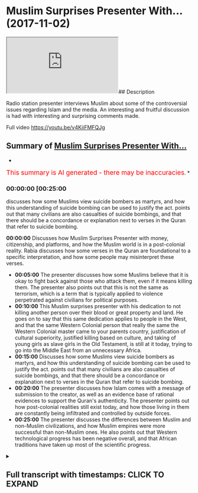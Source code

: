 # Muslim Surprises Presenter With... (2017-11-02)

<iframe loading='lazy' src='https://www.youtube.com/embed/VtiHUsuKhlE'></iframe>## Description

Radio station presenter interviews Muslim about some of the controversial issues regarding Islam and the media. An interesting and fruitful discussion is had with interesting and surprising comments made.

Full video
<https://youtu.be/v4KiiFMFQJg>

## Summary of [Muslim Surprises Presenter With...](https://www.youtube.com/watch?v=VtiHUsuKhlE)

*

<span style="color:red; font-size:125%">This summary is AI generated - there may be inaccuracies</span>. [](/)*

### <a onclick="modifyYTiframeseektime('1500')">00:00:00 [00:25:00</a>

discusses how some Muslims view suicide bombers as martyrs, and how this understanding of suicide bombing can be used to justify the act. points out that many civilians are also casualties of suicide bombings, and that there should be a concordance or explanation next to verses in the Quran that refer to suicide bombing.

**<a onclick="modifyYTiframeseektime('0')">00:00:00</a>** Discusses how Muslim Surprises Presenter with money, citizenship, and platforms, and how the Muslim world is in a post-colonial reality. Rabia discusses how some verses in the Quran are foundational to a specific interpretation, and how some people may misinterpret these verses.

* **<a onclick="modifyYTiframeseektime('300')">00:05:00</a>** The presenter discusses how some Muslims believe that it is okay to fight back against those who attack them, even if it means killing them. The presenter also points out that this is not the same as terrorism, which is a term that is typically applied to violence perpetrated against civilians for political purposes.
* **<a onclick="modifyYTiframeseektime('600')">00:10:00</a>** This Muslim surprises presenter with his dedication to not killing another person over their blood or great property and land. He goes on to say that this same dedication applies to people in the West, and that the same Western Colonial person that really the same the Western Colonial master came to your parents country, justification of cultural superiority, justified killing based on culture, and taking of young girls as slave girls in the Old Testament, is still at it today, trying to go into the Middle East from an unnecessary Africa.
* **<a onclick="modifyYTiframeseektime('900')">00:15:00</a>** Discusses how some Muslims view suicide bombers as martyrs, and how this understanding of suicide bombing can be used to justify the act. points out that many civilians are also casualties of suicide bombings, and that there should be a concordance or explanation next to verses in the Quran that refer to suicide bombing.
* **<a onclick="modifyYTiframeseektime('1200')">00:20:00</a>** The presenter discusses how Islam comes with a message of submission to the creator, as well as an evidence base of rational evidences to support the Quran's authenticity. The presenter points out how post-colonial realities still exist today, and how those living in them are constantly being infiltrated and controlled by outside forces.
* **<a onclick="modifyYTiframeseektime('1500')">00:25:00</a>** The presenter discusses the differences between Muslim and non-Muslim civilizations, and how Muslim empires were more successful than non-Muslim ones. He also points out that Western technological progress has been negative overall, and that African traditions have taken up most of the scientific progress.

<details><summary><h2>Full transcript with timestamps: CLICK TO EXPAND</h2></summary>

<a onclick="modifyYTiframeseektime('0)')">0:00:00 finances play a massive part in this but</a>
<a onclick="modifyYTiframeseektime('3)')">0:00:03 let's say go peace-loving or the ones</a>
<a onclick="modifyYTiframeseektime('7)')">0:00:07 that follow Islam in the correct fashion</a>
<a onclick="modifyYTiframeseektime('9)')">0:00:09 let's say in Saudi Arabia they they have</a>
<a onclick="modifyYTiframeseektime('12)')">0:00:12 billions why would they not use that -</a>
<a onclick="modifyYTiframeseektime('15)')">0:00:15 instead of giving citizenship - oh yeah</a>
<a onclick="modifyYTiframeseektime('19)')">0:00:19 but still and now there's a massive</a>
<a onclick="modifyYTiframeseektime('21)')">0:00:21 platform for us knowing certainty has</a>
<a onclick="modifyYTiframeseektime('23)')">0:00:23 sadly Rabia citizenship yeah tell me</a>
<a onclick="modifyYTiframeseektime('25)')">0:00:25 baby they'd have platforms their biggest</a>
<a onclick="modifyYTiframeseektime('27)')">0:00:27 biggest channel anti-derivative arabiya</a>
<a onclick="modifyYTiframeseektime('29)')">0:00:29 and it's almost you could say liberal</a>
<a onclick="modifyYTiframeseektime('31)')">0:00:31 channel yes it's a liberal channel in</a>
<a onclick="modifyYTiframeseektime('33)')">0:00:33 the sense they promote you could cook</a>
<a onclick="modifyYTiframeseektime('35)')">0:00:35 you could say you could argue a twist</a>
<a onclick="modifyYTiframeseektime('37)')">0:00:37 and liberal narrative so this is ironic</a>
<a onclick="modifyYTiframeseektime('41)')">0:00:41 in a sense that the biggest channels in</a>
<a onclick="modifyYTiframeseektime('43)')">0:00:43 the Muslim old are promoting the same</a>
<a onclick="modifyYTiframeseektime('45)')">0:00:45 things that the Westeros and that's due</a>
<a onclick="modifyYTiframeseektime('49)')">0:00:49 to the ties of money oil possibly it</a>
<a onclick="modifyYTiframeseektime('52)')">0:00:52 could be but a generous Jew - I think a</a>
<a onclick="modifyYTiframeseektime('55)')">0:00:55 post-colonial reality now Saudi Arabia</a>
<a onclick="modifyYTiframeseektime('58)')">0:00:58 itself is used as an example wasn't</a>
<a onclick="modifyYTiframeseektime('60)')">0:01:00 colonized by the British yeah</a>
<a onclick="modifyYTiframeseektime('61)')">0:01:01 but the majority of countries in North</a>
<a onclick="modifyYTiframeseektime('64)')">0:01:04 Africa yeah including memory foam which</a>
<a onclick="modifyYTiframeseektime('67)')">0:01:07 is Egypt were cordoned : Viper Egypt</a>
<a onclick="modifyYTiframeseektime('69)')">0:01:09 there by Britain or France yeah so that</a>
<a onclick="modifyYTiframeseektime('73)')">0:01:13 mentality obviously the African</a>
<a onclick="modifyYTiframeseektime('74)')">0:01:14 countries themselves and have the other</a>
<a onclick="modifyYTiframeseektime('76)')">0:01:16 effects of that muscular in the reality</a>
<a onclick="modifyYTiframeseektime('78)')">0:01:18 which is why you'll find in a lot of our</a>
<a onclick="modifyYTiframeseektime('80)')">0:01:20 countries you're getting African would</a>
<a onclick="modifyYTiframeseektime('84)')">0:01:24 you make it more like Caribbean yeah so</a>
<a onclick="modifyYTiframeseektime('86)')">0:01:26 what you're originally African let's say</a>
<a onclick="modifyYTiframeseektime('89)')">0:01:29 yeah that reality has spillover to</a>
<a onclick="modifyYTiframeseektime('92)')">0:01:32 seeing things like hey no fair and</a>
<a onclick="modifyYTiframeseektime('94)')">0:01:34 lovely fur lovely the white is something</a>
<a onclick="modifyYTiframeseektime('97)')">0:01:37 that wipe the skin basically so it</a>
<a onclick="modifyYTiframeseektime('99)')">0:01:39 ranges now the post-colonial reality</a>
<a onclick="modifyYTiframeseektime('101)')">0:01:41 ranges from finding Beauty aesthetically</a>
<a onclick="modifyYTiframeseektime('104)')">0:01:44 have seen more white it's actually being</a>
<a onclick="modifyYTiframeseektime('107)')">0:01:47 an agreement with everything the white</a>
<a onclick="modifyYTiframeseektime('108)')">0:01:48 colonial post-colonial master tells you</a>
<a onclick="modifyYTiframeseektime('110)')">0:01:50 that is true and we don't know how much</a>
<a onclick="modifyYTiframeseektime('112)')">0:01:52 this has encroached us this is important</a>
<a onclick="modifyYTiframeseektime('114)')">0:01:54 so much that now every question you</a>
<a onclick="modifyYTiframeseektime('116)')">0:01:56 asked I promise you is going to have a</a>
<a onclick="modifyYTiframeseektime('118)')">0:01:58 Western colonial post-colonial slum and</a>
<a onclick="modifyYTiframeseektime('122)')">0:02:02 that's orient what you're going to say</a>
<a onclick="modifyYTiframeseektime('126)')">0:02:06 we could even like before when you</a>
<a onclick="modifyYTiframeseektime('130)')">0:02:10 before you came in Linda but you had no</a>
<a onclick="modifyYTiframeseektime('133)')">0:02:13 crane here and we've been quoted by why</a>
<a onclick="modifyYTiframeseektime('135)')">0:02:15 does it have I think like you said how</a>
<a onclick="modifyYTiframeseektime('137)')">0:02:17 the Western media portrayal is why thank</a>
<a onclick="modifyYTiframeseektime('140)')">0:02:20 you</a>
<a onclick="modifyYTiframeseektime('141)')">0:02:21 this is it they should be the way to</a>
<a onclick="modifyYTiframeseektime('142)')">0:02:22 lighten that disease look hat because</a>
<a onclick="modifyYTiframeseektime('148)')">0:02:28 someone asked me platform and I'll put</a>
<a onclick="modifyYTiframeseektime('150)')">0:02:30 you up with regards to the Koala vigil</a>
<a onclick="modifyYTiframeseektime('154)')">0:02:34 smart broom when it's my recognizes a</a>
<a onclick="modifyYTiframeseektime('162)')">0:02:42 smart man that makes you smart so</a>
<a onclick="modifyYTiframeseektime('163)')">0:02:43 telling someone said that there's</a>
<a onclick="modifyYTiframeseektime('170)')">0:02:50 certain parts of the Quran as well as</a>
<a onclick="modifyYTiframeseektime('172)')">0:02:52 the Bible updated so when I raised</a>
<a onclick="modifyYTiframeseektime('175)')">0:02:55 points surrounding violence yeah waging</a>
<a onclick="modifyYTiframeseektime('178)')">0:02:58 a holy war G has once again the</a>
<a onclick="modifyYTiframeseektime('181)')">0:03:01 post-colonial start as slot spots there</a>
<a onclick="modifyYTiframeseektime('183)')">0:03:03 what the narratives us having with that</a>
<a onclick="modifyYTiframeseektime('186)')">0:03:06 Polly is important to duty before I'm</a>
<a onclick="modifyYTiframeseektime('190)')">0:03:10 going to be asking questions that people</a>
<a onclick="modifyYTiframeseektime('191)')">0:03:11 ask me as well I'm practicing Muslim so</a>
<a onclick="modifyYTiframeseektime('196)')">0:03:16 I just want to know when looking at the</a>
<a onclick="modifyYTiframeseektime('199)')">0:03:19 Quran yeah how can you and see what is</a>
<a onclick="modifyYTiframeseektime('202)')">0:03:22 metaphorically may be the case and what</a>
<a onclick="modifyYTiframeseektime('205)')">0:03:25 it's not like before you go ok chapter 3</a>
<a onclick="modifyYTiframeseektime('208)')">0:03:28 verse 7 who told you that it tells you</a>
<a onclick="modifyYTiframeseektime('209)')">0:03:29 that you that submit away mmm what</a>
<a onclick="modifyYTiframeseektime('211)')">0:03:31 commands will hum no Lupita not too</a>
<a onclick="modifyYTiframeseektime('214)')">0:03:34 shabby and so since that this book has</a>
<a onclick="modifyYTiframeseektime('216)')">0:03:36 in it</a>
<a onclick="modifyYTiframeseektime('217)')">0:03:37 verses which are basically ambiguous and</a>
<a onclick="modifyYTiframeseektime('220)')">0:03:40 other verses which are foundational to</a>
<a onclick="modifyYTiframeseektime('222)')">0:03:42 no I'm reading the Quran how am I</a>
<a onclick="modifyYTiframeseektime('228)')">0:03:48 supposed to know each one so one good</a>
<a onclick="modifyYTiframeseektime('230)')">0:03:50 question as we push into the answer to a</a>
<a onclick="modifyYTiframeseektime('231)')">0:03:51 question is that</a>
<a onclick="modifyYTiframeseektime('232)')">0:03:52 those verses which speak in a way which</a>
<a onclick="modifyYTiframeseektime('235)')">0:03:55 can only be interpreted in a way in one</a>
<a onclick="modifyYTiframeseektime('237)')">0:03:57 way are the foundational verses for</a>
<a onclick="modifyYTiframeseektime('239)')">0:03:59 example chapter 112</a>
<a onclick="modifyYTiframeseektime('242)')">0:04:02 verse 1 to 4 put although I say DS Allah</a>
<a onclick="modifyYTiframeseektime('245)')">0:04:05 will block one and only</a>
<a onclick="modifyYTiframeseektime('246)')">0:04:06 so we believe in only one but did normal</a>
<a onclick="modifyYTiframeseektime('248)')">0:04:08 so that's going to come out saying</a>
<a onclick="modifyYTiframeseektime('250)')">0:04:10 two girls or three a Christian might say</a>
<a onclick="modifyYTiframeseektime('252)')">0:04:12 I believe in the Trinity three one or</a>
<a onclick="modifyYTiframeseektime('253)')">0:04:13 three</a>
<a onclick="modifyYTiframeseektime('254)')">0:04:14 we don't have that we don't have that</a>
<a onclick="modifyYTiframeseektime('255)')">0:04:15 confusion so we say football all I have</a>
<a onclick="modifyYTiframeseektime('258)')">0:04:18 is a foundational verse no one can come</a>
<a onclick="modifyYTiframeseektime('259)')">0:04:19 back and say look hold on if you don't</a>
<a onclick="modifyYTiframeseektime('261)')">0:04:21 believe in blue velour head or we have a</a>
<a onclick="modifyYTiframeseektime('264)')">0:04:24 different interpretation no one in the</a>
<a onclick="modifyYTiframeseektime('265)')">0:04:25 history of Islam and I said that so</a>
<a onclick="modifyYTiframeseektime('266)')">0:04:26 that's the foundational but that's not a</a>
<a onclick="modifyYTiframeseektime('268)')">0:04:28 metaphoric verse and cannot be subject</a>
<a onclick="modifyYTiframeseektime('270)')">0:04:30 to a different interpretation but then I</a>
<a onclick="modifyYTiframeseektime('273)')">0:04:33 think you're coming from a place of</a>
<a onclick="modifyYTiframeseektime('274)')">0:04:34 being educated because there's many</a>
<a onclick="modifyYTiframeseektime('277)')">0:04:37 people that I feel whether that be in</a>
<a onclick="modifyYTiframeseektime('280)')">0:04:40 rural places of the Middle East or even</a>
<a onclick="modifyYTiframeseektime('282)')">0:04:42 here where they're looking for belonging</a>
<a onclick="modifyYTiframeseektime('284)')">0:04:44 and they attach themselves to certain</a>
<a onclick="modifyYTiframeseektime('285)')">0:04:45 groups how would they how you eloquently</a>
<a onclick="modifyYTiframeseektime('288)')">0:04:48 explained that how would they know that</a>
<a onclick="modifyYTiframeseektime('290)')">0:04:50 for example someone's message me saying</a>
<a onclick="modifyYTiframeseektime('291)')">0:04:51 in the Quran it says and kill them</a>
<a onclick="modifyYTiframeseektime('293)')">0:04:53 wherever you find them and turn them out</a>
<a onclick="modifyYTiframeseektime('295)')">0:04:55 from where they have turned to you out</a>
<a onclick="modifyYTiframeseektime('297)')">0:04:57 okay that's slow so let me let me</a>
<a onclick="modifyYTiframeseektime('299)')">0:04:59 quickly answer both question okay boy</a>
<a onclick="modifyYTiframeseektime('301)')">0:05:01 you've what you've posited in the first</a>
<a onclick="modifyYTiframeseektime('303)')">0:05:03 instance is called an argument ignorance</a>
<a onclick="modifyYTiframeseektime('305)')">0:05:05 it's a fallacy in logic okay so if you</a>
<a onclick="modifyYTiframeseektime('307)')">0:05:07 don't know something exists it doesn't</a>
<a onclick="modifyYTiframeseektime('308)')">0:05:08 mean as pulse so if I say okay this</a>
<a onclick="modifyYTiframeseektime('311)')">0:05:11 person doesn't know it therefore it must</a>
<a onclick="modifyYTiframeseektime('312)')">0:05:12 be false that's called an argument from</a>
<a onclick="modifyYTiframeseektime('314)')">0:05:14 ignorance if I say as was the case that</a>
<a onclick="modifyYTiframeseektime('316)')">0:05:16 Neptune doesn't exist because I can't</a>
<a onclick="modifyYTiframeseektime('318)')">0:05:18 see it it couldn't see Neptune at one</a>
<a onclick="modifyYTiframeseektime('319)')">0:05:19 point yeah and they have to kind of find</a>
<a onclick="modifyYTiframeseektime('322)')">0:05:22 that you the time Neptune after you they</a>
<a onclick="modifyYTiframeseektime('324)')">0:05:24 have to track your based on planet it</a>
<a onclick="modifyYTiframeseektime('326)')">0:05:26 doesn't exist therefore it doesn't exist</a>
<a onclick="modifyYTiframeseektime('328)')">0:05:28 that's an island with midnight so for my</a>
<a onclick="modifyYTiframeseektime('329)')">0:05:29 logical perspective it doesn't carry any</a>
<a onclick="modifyYTiframeseektime('331)')">0:05:31 weight people don't understand things</a>
<a onclick="modifyYTiframeseektime('333)')">0:05:33 they have to get educated that Francis</a>
<a onclick="modifyYTiframeseektime('334)')">0:05:34 Bacon said knowledge is power it's not</a>
<a onclick="modifyYTiframeseektime('336)')">0:05:36 my problem but there is an excuse in</a>
<a onclick="modifyYTiframeseektime('339)')">0:05:39 this time moving that it would be nice</a>
<a onclick="modifyYTiframeseektime('340)')">0:05:40 how it is more like someone ignorant God</a>
<a onclick="modifyYTiframeseektime('342)')">0:05:42 will take care of them</a>
<a onclick="modifyYTiframeseektime('343)')">0:05:43 accordance with the knowledge that they</a>
<a onclick="modifyYTiframeseektime('345)')">0:05:45 know yeah not even in Christianity if</a>
<a onclick="modifyYTiframeseektime('347)')">0:05:47 there's life you will be treated on on</a>
<a onclick="modifyYTiframeseektime('349)')">0:05:49 the basis of what light you know you</a>
<a onclick="modifyYTiframeseektime('352)')">0:05:52 don't know how ever so let's look at in</a>
<a onclick="modifyYTiframeseektime('356)')">0:05:56 the most basic way possible you have</a>
<a onclick="modifyYTiframeseektime('358)')">0:05:58 young people that I've seen that many of</a>
<a onclick="modifyYTiframeseektime('360)')">0:06:00 their family members are being killed</a>
<a onclick="modifyYTiframeseektime('363)')">0:06:03 due to Western performing some program</a>
<a onclick="modifyYTiframeseektime('365)')">0:06:05 and then they need whether it's ignorant</a>
<a onclick="modifyYTiframeseektime('368)')">0:06:08 individual that's parts of group and</a>
<a onclick="modifyYTiframeseektime('369)')">0:06:09 says listen the Quran justifies us going</a>
<a onclick="modifyYTiframeseektime('372)')">0:06:12 and killing these people that are</a>
<a onclick="modifyYTiframeseektime('373)')">0:06:13 killing us or as answers</a>
<a onclick="modifyYTiframeseektime('374)')">0:06:14 now you've measured is why so let me</a>
<a onclick="modifyYTiframeseektime('375)')">0:06:15 then meet let me put this in the</a>
<a onclick="modifyYTiframeseektime('377)')">0:06:17 simplest way possible</a>
<a onclick="modifyYTiframeseektime('378)')">0:06:18 try and make it yeah certifiable next up</a>
<a onclick="modifyYTiframeseektime('381)')">0:06:21 blame</a>
<a onclick="modifyYTiframeseektime('381)')">0:06:21 okay so the blog has in it like you just</a>
<a onclick="modifyYTiframeseektime('384)')">0:06:24 mentioned chapter nine verse five yeah</a>
<a onclick="modifyYTiframeseektime('386)')">0:06:26 what you just mentioned before kill the</a>
<a onclick="modifyYTiframeseektime('388)')">0:06:28 women to climb up laughs kind of you can</a>
<a onclick="modifyYTiframeseektime('390)')">0:06:30 you can say that right so you just rich</a>
<a onclick="modifyYTiframeseektime('391)')">0:06:31 in top of the mango spike okay that's</a>
<a onclick="modifyYTiframeseektime('394)')">0:06:34 the problem because why you know mention</a>
<a onclick="modifyYTiframeseektime('395)')">0:06:35 in chapter 9 verse 1 2 3 4 5 & 6 then 7</a>
<a onclick="modifyYTiframeseektime('399)')">0:06:39 but their decibel reading out of context</a>
<a onclick="modifyYTiframeseektime('401)')">0:06:41 yeah so chapter 9 verses 1 to 4</a>
<a onclick="modifyYTiframeseektime('404)')">0:06:44 stipulates that there was some kind of</a>
<a onclick="modifyYTiframeseektime('405)')">0:06:45 agreement between the Muslims and at</a>
<a onclick="modifyYTiframeseektime('408)')">0:06:48 that particular time the pagan Arabs</a>
<a onclick="modifyYTiframeseektime('409)')">0:06:49 they animated an agreement</a>
<a onclick="modifyYTiframeseektime('411)')">0:06:51 what's up muzzle taken have a guitar</a>
<a onclick="modifyYTiframeseektime('413)')">0:06:53 absorb a bullet in so at the time of</a>
<a onclick="modifyYTiframeseektime('416)')">0:06:56 Muhammad Ali Kemp's know people that I</a>
<a onclick="modifyYTiframeseektime('418)')">0:06:58 just really become Muslim and people</a>
<a onclick="modifyYTiframeseektime('421)')">0:07:01 that stayed upon the religion of their</a>
<a onclick="modifyYTiframeseektime('422)')">0:07:02 forefathers and believed in a</a>
<a onclick="modifyYTiframeseektime('423)')">0:07:03 multiplicity of gods</a>
<a onclick="modifyYTiframeseektime('424)')">0:07:04 ok so they believed in different statute</a>
<a onclick="modifyYTiframeseektime('427)')">0:07:07 goes that they used to worship yeah so</a>
<a onclick="modifyYTiframeseektime('429)')">0:07:09 there was an agreement between those two</a>
<a onclick="modifyYTiframeseektime('431)')">0:07:11 camps between the Muslims and the pagan</a>
<a onclick="modifyYTiframeseektime('434)')">0:07:14 Arabs now the first verse of chapter 9</a>
<a onclick="modifyYTiframeseektime('436)')">0:07:16 which is possible to tell ba and the</a>
<a onclick="modifyYTiframeseektime('438)')">0:07:18 Quran says that they're basically that</a>
<a onclick="modifyYTiframeseektime('440)')">0:07:20 they have these pagan Arabs have not the</a>
<a onclick="modifyYTiframeseektime('444)')">0:07:24 agreement has been hoping that taken</a>
<a onclick="modifyYTiframeseektime('447)')">0:07:27 care of in other words that they have</a>
<a onclick="modifyYTiframeseektime('450)')">0:07:30 betrayed the agreement then it continues</a>
<a onclick="modifyYTiframeseektime('453)')">0:07:33 talking about what you should do it says</a>
<a onclick="modifyYTiframeseektime('455)')">0:07:35 find that what you kill them when you</a>
<a onclick="modifyYTiframeseektime('457)')">0:07:37 find them etc talking about in the</a>
<a onclick="modifyYTiframeseektime('460)')">0:07:40 context of war is now at war has been</a>
<a onclick="modifyYTiframeseektime('462)')">0:07:42 issued just like in any international</a>
<a onclick="modifyYTiframeseektime('464)')">0:07:44 relationship where you have a treaty</a>
<a onclick="modifyYTiframeseektime('467)')">0:07:47 that's I'm gay it was look my treaty</a>
<a onclick="modifyYTiframeseektime('470)')">0:07:50 that signed international relations</a>
<a onclick="modifyYTiframeseektime('472)')">0:07:52 perspective that mountains been broken</a>
<a onclick="modifyYTiframeseektime('474)')">0:07:54 and now one party has the right to</a>
<a onclick="modifyYTiframeseektime('476)')">0:07:56 offend it's also offend will defend</a>
<a onclick="modifyYTiframeseektime('479)')">0:07:59 itself on the offending pipe yeah here</a>
<a onclick="modifyYTiframeseektime('481)')">0:08:01 is in chapter 2 verse 1 mighty he says</a>
<a onclick="modifyYTiframeseektime('484)')">0:08:04 well positively dealing you but even</a>
<a onclick="modifyYTiframeseektime('486)')">0:08:06 when I tell him in a lie that you do not</a>
<a onclick="modifyYTiframeseektime('489)')">0:08:09 see that fight those people who fight</a>
<a onclick="modifyYTiframeseektime('491)')">0:08:11 you and don't go across the bounds was</a>
<a onclick="modifyYTiframeseektime('493)')">0:08:13 God doesn't like those who go across the</a>
<a onclick="modifyYTiframeseektime('495)')">0:08:15 bow so that still relate to you today</a>
<a onclick="modifyYTiframeseektime('497)')">0:08:17 find those people who'd want you</a>
<a onclick="modifyYTiframeseektime('501)')">0:08:21 basically Islamic law pacifistic</a>
<a onclick="modifyYTiframeseektime('504)')">0:08:24 so we're not saying that you know the</a>
<a onclick="modifyYTiframeseektime('508)')">0:08:28 idea of sorry but I'm gonna do the</a>
<a onclick="modifyYTiframeseektime('510)')">0:08:30 crudest those terms are not fencing</a>
<a onclick="modifyYTiframeseektime('511)')">0:08:31 nationís but the idea of slapping</a>
<a onclick="modifyYTiframeseektime('514)')">0:08:34 someone that she can give them the other</a>
<a onclick="modifyYTiframeseektime('515)')">0:08:35 G we don't have that idea</a>
<a onclick="modifyYTiframeseektime('518)')">0:08:38 we have if someone's like to to cheat</a>
<a onclick="modifyYTiframeseektime('520)')">0:08:40 you are allowed to slap them back on</a>
<a onclick="modifyYTiframeseektime('522)')">0:08:42 their cheek okay II understand so if</a>
<a onclick="modifyYTiframeseektime('525)')">0:08:45 someone attacks me on the road yeah yeah</a>
<a onclick="modifyYTiframeseektime('527)')">0:08:47 I'm allowed to fight them so then would</a>
<a onclick="modifyYTiframeseektime('529)')">0:08:49 you say basically will defense so from</a>
<a onclick="modifyYTiframeseektime('532)')">0:08:52 an international relations respect yeah</a>
<a onclick="modifyYTiframeseektime('534)')">0:08:54 different country is being attacked they</a>
<a onclick="modifyYTiframeseektime('537)')">0:08:57 must fight back it's not about that they</a>
<a onclick="modifyYTiframeseektime('539)')">0:08:59 should fight back will they have the</a>
<a onclick="modifyYTiframeseektime('541)')">0:09:01 option of like they actually you have to</a>
<a onclick="modifyYTiframeseektime('543)')">0:09:03 do this them to fight back after me oh</a>
<a onclick="modifyYTiframeseektime('544)')">0:09:04 so you're saying that it's okay for them</a>
<a onclick="modifyYTiframeseektime('547)')">0:09:07 to defend themselves to defend so what's</a>
<a onclick="modifyYTiframeseektime('551)')">0:09:11 happening now what okay so terrorism is</a>
<a onclick="modifyYTiframeseektime('556)')">0:09:16 basically you said that everything that</a>
<a onclick="modifyYTiframeseektime('560)')">0:09:20 we think about is from a Western</a>
<a onclick="modifyYTiframeseektime('564)')">0:09:24 ideology</a>
<a onclick="modifyYTiframeseektime('565)')">0:09:25 however Zi and myself have spoken about</a>
<a onclick="modifyYTiframeseektime('568)')">0:09:28 this in the past</a>
<a onclick="modifyYTiframeseektime('569)')">0:09:29 we're on air management I'm not going to</a>
<a onclick="modifyYTiframeseektime('573)')">0:09:33 justify your however I can understand</a>
<a onclick="modifyYTiframeseektime('576)')">0:09:36 that</a>
<a onclick="modifyYTiframeseektime('576)')">0:09:36 I see could continuous bomb into my</a>
<a onclick="modifyYTiframeseektime('579)')">0:09:39 country yeah</a>
<a onclick="modifyYTiframeseektime('580)')">0:09:40 if that means a couple casualties hey</a>
<a onclick="modifyYTiframeseektime('582)')">0:09:42 how will you see it from the outside as</a>
<a onclick="modifyYTiframeseektime('585)')">0:09:45 necessarily a bad thing in a way the</a>
<a onclick="modifyYTiframeseektime('586)')">0:09:46 West is asking for it to a degree but is</a>
<a onclick="modifyYTiframeseektime('589)')">0:09:49 it justified then yeah as much as a part</a>
<a onclick="modifyYTiframeseektime('591)')">0:09:51 of it so it's not just look it's written</a>
<a onclick="modifyYTiframeseektime('594)')">0:09:54 may their chapter 5 verse 32 it says in</a>
<a onclick="modifyYTiframeseektime('598)')">0:09:58 them under the knife whoever kills one</a>
<a onclick="modifyYTiframeseektime('600)')">0:10:00 person devotedness</a>
<a onclick="modifyYTiframeseektime('601)')">0:10:01 for not killing another person over</a>
<a onclick="modifyYTiframeseektime('603)')">0:10:03 their blood or great property and land</a>
<a onclick="modifyYTiframeseektime('606)')">0:10:06 again hunted and I said you know it's as</a>
<a onclick="modifyYTiframeseektime('608)')">0:10:08 if if humanity so killing one innocent</a>
<a onclick="modifyYTiframeseektime('611)')">0:10:11 person or the lady who's little almost</a>
<a onclick="modifyYTiframeseektime('612)')">0:10:12 there was kidding</a>
<a onclick="modifyYTiframeseektime('613)')">0:10:13 like they love you right that's a very</a>
<a onclick="modifyYTiframeseektime('614)')">0:10:14 famous person underline the point big is</a>
<a onclick="modifyYTiframeseektime('617)')">0:10:17 this you just have to think yeah the</a>
<a onclick="modifyYTiframeseektime('622)')">0:10:22 difference is this if they're combatants</a>
<a onclick="modifyYTiframeseektime('624)')">0:10:24 and text you that is a combatant someone</a>
<a onclick="modifyYTiframeseektime('627)')">0:10:27 who wants to fight you whereas if it's a</a>
<a onclick="modifyYTiframeseektime('630)')">0:10:30 non-combatants someone who isn't</a>
<a onclick="modifyYTiframeseektime('632)')">0:10:32 the Prophet told us you're not allowed</a>
<a onclick="modifyYTiframeseektime('634)')">0:10:34 to kill categories of people of them are</a>
<a onclick="modifyYTiframeseektime('636)')">0:10:36 they're non-combative women children</a>
<a onclick="modifyYTiframeseektime('638)')">0:10:38 even most priests you don't have to cut</a>
<a onclick="modifyYTiframeseektime('640)')">0:10:40 down trees very stupid question yeah</a>
<a onclick="modifyYTiframeseektime('643)')">0:10:43 well it's not a play it's very stupid</a>
<a onclick="modifyYTiframeseektime('645)')">0:10:45 by the way this is not something</a>
<a onclick="modifyYTiframeseektime('646)')">0:10:46 controversial the only reason and I'll</a>
<a onclick="modifyYTiframeseektime('648)')">0:10:48 tell you once again the only reason why</a>
<a onclick="modifyYTiframeseektime('650)')">0:10:50 you asking this question is actually is</a>
<a onclick="modifyYTiframeseektime('652)')">0:10:52 sad enough and funny enough I'll tell</a>
<a onclick="modifyYTiframeseektime('654)')">0:10:54 you why I said nothing was funny it's</a>
<a onclick="modifyYTiframeseektime('656)')">0:10:56 sad because actually the same reason</a>
<a onclick="modifyYTiframeseektime('658)')">0:10:58 you're asking it is because the same</a>
<a onclick="modifyYTiframeseektime('661)')">0:11:01 Western colonial person that really the</a>
<a onclick="modifyYTiframeseektime('665)')">0:11:05 same the Western colonial master came to</a>
<a onclick="modifyYTiframeseektime('667)')">0:11:07 your parents country yeah yeah and they</a>
<a onclick="modifyYTiframeseektime('671)')">0:11:11 did that because they justified cultural</a>
<a onclick="modifyYTiframeseektime('673)')">0:11:13 superiority they said we are culturally</a>
<a onclick="modifyYTiframeseektime('675)')">0:11:15 we are culturally superior to your</a>
<a onclick="modifyYTiframeseektime('677)')">0:11:17 parents yeah they have been traveled</a>
<a onclick="modifyYTiframeseektime('680)')">0:11:20 religion and the African tribal systems</a>
<a onclick="modifyYTiframeseektime('682)')">0:11:22 are inferior systems and therefore we we</a>
<a onclick="modifyYTiframeseektime('687)')">0:11:27 have a culture which we need to give to</a>
<a onclick="modifyYTiframeseektime('689)')">0:11:29 these individuals push revolution pour</a>
<a onclick="modifyYTiframeseektime('691)')">0:11:31 culture I think the same reason now now</a>
<a onclick="modifyYTiframeseektime('694)')">0:11:34 it's being moved from the corner</a>
<a onclick="modifyYTiframeseektime('695)')">0:11:35 colonial landscape to a hospital or</a>
<a onclick="modifyYTiframeseektime('697)')">0:11:37 landscape you still have the equatorial</a>
<a onclick="modifyYTiframeseektime('699)')">0:11:39 region Wanek western USA that is</a>
<a onclick="modifyYTiframeseektime('703)')">0:11:43 attempting now to go into the Middle</a>
<a onclick="modifyYTiframeseektime('704)')">0:11:44 East from an unnecessary Africa as much</a>
<a onclick="modifyYTiframeseektime('706)')">0:11:46 as much for colonial economic reasons so</a>
<a onclick="modifyYTiframeseektime('710)')">0:11:50 they've had to invent a narrative this</a>
<a onclick="modifyYTiframeseektime('712)')">0:11:52 narrative is a narrative of Samuel</a>
<a onclick="modifyYTiframeseektime('714)')">0:11:54 Huntington a clash of civilizations and</a>
<a onclick="modifyYTiframeseektime('717)')">0:11:57 a civilization a civilizational clash</a>
<a onclick="modifyYTiframeseektime('719)')">0:11:59 between the Muslims and the Western</a>
<a onclick="modifyYTiframeseektime('721)')">0:12:01 Hemisphere that narrative now which has</a>
<a onclick="modifyYTiframeseektime('723)')">0:12:03 been invented yeah people are starting</a>
<a onclick="modifyYTiframeseektime('726)')">0:12:06 to believe in it because they're not</a>
<a onclick="modifyYTiframeseektime('727)')">0:12:07 critical thinkers they don't thinking</a>
<a onclick="modifyYTiframeseektime('728)')">0:12:08 okay well actually what is special about</a>
<a onclick="modifyYTiframeseektime('730)')">0:12:10 this version of Quran because actually</a>
<a onclick="modifyYTiframeseektime('733)')">0:12:13 if you look at the Old Testament book of</a>
<a onclick="modifyYTiframeseektime('734)')">0:12:14 numbers 31 18 it says not only did you</a>
<a onclick="modifyYTiframeseektime('738)')">0:12:18 kill the enemy but you take the young</a>
<a onclick="modifyYTiframeseektime('740)')">0:12:20 girls as slave girls and in the Old</a>
<a onclick="modifyYTiframeseektime('742)')">0:12:22 Testament right yeah so in other words</a>
<a onclick="modifyYTiframeseektime('744)')">0:12:24 prepubescence you take them you slightly</a>
<a onclick="modifyYTiframeseektime('746)')">0:12:26 enslave them you rape them you can rate</a>
<a onclick="modifyYTiframeseektime('748)')">0:12:28 them almost almost it also says that</a>
<a onclick="modifyYTiframeseektime('750)')">0:12:30 most of the commentators have said that</a>
<a onclick="modifyYTiframeseektime('753)')">0:12:33 no one I had not come across one single</a>
<a onclick="modifyYTiframeseektime('755)')">0:12:35 common to our country that has actually</a>
<a onclick="modifyYTiframeseektime('757)')">0:12:37 differed from that understanding that</a>
<a onclick="modifyYTiframeseektime('760)')">0:12:40 literally comes</a>
<a onclick="modifyYTiframeseektime('762)')">0:12:42 so why don't we talk about that verse</a>
<a onclick="modifyYTiframeseektime('763)')">0:12:43 because that was actually more dramatic</a>
<a onclick="modifyYTiframeseektime('765)')">0:12:45 than any person that we're on didn't</a>
<a onclick="modifyYTiframeseektime('767)')">0:12:47 fight but then when when we look at the</a>
<a onclick="modifyYTiframeseektime('770)')">0:12:50 Old Testament oftentimes that the death</a>
<a onclick="modifyYTiframeseektime('774)')">0:12:54 of Jesus does away with a lot of the old</a>
<a onclick="modifyYTiframeseektime('776)')">0:12:56 practices in the Old Testament so the</a>
<a onclick="modifyYTiframeseektime('778)')">0:12:58 New Testament so Matthew so it says</a>
<a onclick="modifyYTiframeseektime('781)')">0:13:01 Jesus says I'm not coming to do it</a>
<a onclick="modifyYTiframeseektime('782)')">0:13:02 without comfort affirm them what is the</a>
<a onclick="modifyYTiframeseektime('784)')">0:13:04 word firmly this is a discussion but the</a>
<a onclick="modifyYTiframeseektime('787)')">0:13:07 thing is as follows if Jesus Christ is</a>
<a onclick="modifyYTiframeseektime('789)')">0:13:09 God if Jesus Christ is God that is the</a>
<a onclick="modifyYTiframeseektime('792)')">0:13:12 Nicene Creed through 2580 understanding</a>
<a onclick="modifyYTiframeseektime('795)')">0:13:15 of Christianity yeah he is the author of</a>
<a onclick="modifyYTiframeseektime('798)')">0:13:18 the Old Testament because the Father the</a>
<a onclick="modifyYTiframeseektime('800)')">0:13:20 sign of the Holy Spirit or one therefore</a>
<a onclick="modifyYTiframeseektime('802)')">0:13:22 those texts induce wanna be like</a>
<a onclick="modifyYTiframeseektime('804)')">0:13:24 Deuteronomy chapter 21 verse 10 Jude</a>
<a onclick="modifyYTiframeseektime('807)')">0:13:27 numbers chapter 31 verse 18 and other</a>
<a onclick="modifyYTiframeseektime('810)')">0:13:30 verses which are very very much</a>
<a onclick="modifyYTiframeseektime('812)')">0:13:32 you know vicious you could say very</a>
<a onclick="modifyYTiframeseektime('815)')">0:13:35 vicious these are not only authored by</a>
<a onclick="modifyYTiframeseektime('819)')">0:13:39 Jesus Christ but they sanctioned by him</a>
<a onclick="modifyYTiframeseektime('821)')">0:13:41 himself because he is God so if the</a>
<a onclick="modifyYTiframeseektime('824)')">0:13:44 argument is that the Old Testament is</a>
<a onclick="modifyYTiframeseektime('826)')">0:13:46 the New Testament yeah well Jesus must</a>
<a onclick="modifyYTiframeseektime('829)')">0:13:49 have read all of the Old Testament</a>
<a onclick="modifyYTiframeseektime('831)')">0:13:51 because he's God yeah a lot of questions</a>
<a onclick="modifyYTiframeseektime('834)')">0:13:54 are even after you move across the</a>
<a onclick="modifyYTiframeseektime('835)')">0:13:55 Trinity but coming back to offending</a>
<a onclick="modifyYTiframeseektime('837)')">0:13:57 your country you'll say that in terms of</a>
<a onclick="modifyYTiframeseektime('841)')">0:14:01 you can defend yourself if there's a</a>
<a onclick="modifyYTiframeseektime('843)')">0:14:03 combatant but my thing is how the</a>
<a onclick="modifyYTiframeseektime('845)')">0:14:05 Western world is set up in invading many</a>
<a onclick="modifyYTiframeseektime('849)')">0:14:09 countries how would you then defend your</a>
<a onclick="modifyYTiframeseektime('852)')">0:14:12 country because you're not gonna go to</a>
<a onclick="modifyYTiframeseektime('854)')">0:14:14 if you know Trump sits down to either</a>
<a onclick="modifyYTiframeseektime('856)')">0:14:16 male for example if thou do you defend</a>
<a onclick="modifyYTiframeseektime('861)')">0:14:21 if you're seated right if you live in</a>
<a onclick="modifyYTiframeseektime('864)')">0:14:24 those countries and people come into</a>
<a onclick="modifyYTiframeseektime('865)')">0:14:25 those countries trying to attack you and</a>
<a onclick="modifyYTiframeseektime('868)')">0:14:28 take your sovereignty away as a</a>
<a onclick="modifyYTiframeseektime('869)')">0:14:29 independent autonomous human being you</a>
<a onclick="modifyYTiframeseektime('872)')">0:14:32 do the same thing as the Kenyans did</a>
<a onclick="modifyYTiframeseektime('873)')">0:14:33 when the British came to invade you</a>
<a onclick="modifyYTiframeseektime('875)')">0:14:35 fight back and it would have been cool</a>
<a onclick="modifyYTiframeseektime('877)')">0:14:37 terrorism as we call flying through your</a>
<a onclick="modifyYTiframeseektime('879)')">0:14:39 land</a>
<a onclick="modifyYTiframeseektime('879)')">0:14:39 exactly okay so Susan so my thing is</a>
<a onclick="modifyYTiframeseektime('882)')">0:14:42 because we know now that technology is</a>
<a onclick="modifyYTiframeseektime('885)')">0:14:45 so advanced from when the Quran was</a>
<a onclick="modifyYTiframeseektime('888)')">0:14:48 written then it's not as simple assault</a>
<a onclick="modifyYTiframeseektime('891)')">0:14:51 as running into York</a>
<a onclick="modifyYTiframeseektime('892)')">0:14:52 tree and you having a what punch others</a>
<a onclick="modifyYTiframeseektime('896)')">0:14:56 whether the same time she blows it up up</a>
<a onclick="modifyYTiframeseektime('899)')">0:14:59 in fact doesn't have these because I had</a>
<a onclick="modifyYTiframeseektime('901)')">0:15:01 these with the Prophet Muhammad they had</a>
<a onclick="modifyYTiframeseektime('903)')">0:15:03 these is a saying of the Prophet</a>
<a onclick="modifyYTiframeseektime('904)')">0:15:04 Muhammad everyone that kills themselves</a>
<a onclick="modifyYTiframeseektime('906)')">0:15:06 just generally speaking suicide that</a>
<a onclick="modifyYTiframeseektime('908)')">0:15:08 they will continue to do that in the</a>
<a onclick="modifyYTiframeseektime('909)')">0:15:09 Hellfire to themselves okay so why do</a>
<a onclick="modifyYTiframeseektime('911)')">0:15:11 these suicide bombers do that whenever</a>
<a onclick="modifyYTiframeseektime('914)')">0:15:14 they get any prom they must be getting</a>
<a onclick="modifyYTiframeseektime('916)')">0:15:16 education how about that because</a>
<a onclick="modifyYTiframeseektime('922)')">0:15:22 displace our market itself accommodation</a>
<a onclick="modifyYTiframeseektime('925)')">0:15:25 but let me go make thick they get a look</a>
<a onclick="modifyYTiframeseektime('928)')">0:15:28 around because of those salespeople okay</a>
<a onclick="modifyYTiframeseektime('930)')">0:15:30 which act will says be modest is that</a>
<a onclick="modifyYTiframeseektime('933)')">0:15:33 were are in a way which two groups of</a>
<a onclick="modifyYTiframeseektime('937)')">0:15:37 people have bought into one of them are</a>
<a onclick="modifyYTiframeseektime('940)')">0:15:40 these fabricators and the other one are</a>
<a onclick="modifyYTiframeseektime('942)')">0:15:42 the terrorists the Islamic haters and</a>
<a onclick="modifyYTiframeseektime('945)')">0:15:45 the terrorists have the same</a>
<a onclick="modifyYTiframeseektime('946)')">0:15:46 understanding the Quran yeah both of</a>
<a onclick="modifyYTiframeseektime('950)')">0:15:50 those have that understanding that</a>
<a onclick="modifyYTiframeseektime('953)')">0:15:53 actually those verses which are talking</a>
<a onclick="modifyYTiframeseektime('956)')">0:15:56 about war and clearly in the context a</a>
<a onclick="modifyYTiframeseektime('958)')">0:15:58 regime of so the table chapter 9 verse 1</a>
<a onclick="modifyYTiframeseektime('959)')">0:15:59 to 5 is talking about international</a>
<a onclick="modifyYTiframeseektime('962)')">0:16:02 relations nations treaties etc those</a>
<a onclick="modifyYTiframeseektime('966)')">0:16:06 sales people which Apple sales people</a>
<a onclick="modifyYTiframeseektime('967)')">0:16:07 they've been able to manipulate the text</a>
<a onclick="modifyYTiframeseektime('970)')">0:16:10 using hermeneutical domestics and x2</a>
<a onclick="modifyYTiframeseektime('972)')">0:16:12 Jesus can you tell me what the truth is</a>
<a onclick="modifyYTiframeseektime('974)')">0:16:14 in English stop I'm Dracula where the</a>
<a onclick="modifyYTiframeseektime('976)')">0:16:16 Saudi verses there are so many verses</a>
<a onclick="modifyYTiframeseektime('980)')">0:16:20 there's nothing in the Quran you know</a>
<a onclick="modifyYTiframeseektime('983)')">0:16:23 I'm saying in the quran verse says you</a>
<a onclick="modifyYTiframeseektime('984)')">0:16:24 can fight the enemy okay the enemy who</a>
<a onclick="modifyYTiframeseektime('987)')">0:16:27 is the enemy now basically what I'm</a>
<a onclick="modifyYTiframeseektime('990)')">0:16:30 saying to you is the Islamic haters and</a>
<a onclick="modifyYTiframeseektime('993)')">0:16:33 the terrorists have the same</a>
<a onclick="modifyYTiframeseektime('995)')">0:16:35 understanding of who the enemy is</a>
<a onclick="modifyYTiframeseektime('996)')">0:16:36 okay who is actually any civilian any</a>
<a onclick="modifyYTiframeseektime('999)')">0:16:39 civilian why are they the enemy the way</a>
<a onclick="modifyYTiframeseektime('1002)')">0:16:42 they justify it is as follows and they</a>
<a onclick="modifyYTiframeseektime('1003)')">0:16:43 put inoperative and people the general</a>
<a onclick="modifyYTiframeseektime('1007)')">0:16:47 populace yeah they actually endorse yes</a>
<a onclick="modifyYTiframeseektime('1011)')">0:16:51 the leaders yeah this is the way many of</a>
<a onclick="modifyYTiframeseektime('1014)')">0:16:54 the sales people they they actually</a>
<a onclick="modifyYTiframeseektime('1018)')">0:16:58 pitch it they say that they endorsed</a>
<a onclick="modifyYTiframeseektime('1019)')">0:16:59 their leaders</a>
<a onclick="modifyYTiframeseektime('1020)')">0:17:00 therefore they are responsible for what</a>
<a onclick="modifyYTiframeseektime('1023)')">0:17:03 their leaders from a foreign policy</a>
<a onclick="modifyYTiframeseektime('1024)')">0:17:04 perspective</a>
<a onclick="modifyYTiframeseektime('1026)')">0:17:06 say and do so if they're if they're</a>
<a onclick="modifyYTiframeseektime('1029)')">0:17:09 leaders black in 2003 say let's go to</a>
<a onclick="modifyYTiframeseektime('1031)')">0:17:11 Iraq and kill hundred thirty three</a>
<a onclick="modifyYTiframeseektime('1033)')">0:17:13 thousand people yeah then they are</a>
<a onclick="modifyYTiframeseektime('1034)')">0:17:14 responsible that's how they justify it</a>
<a onclick="modifyYTiframeseektime('1037)')">0:17:17 so now they're able to shift the blame</a>
<a onclick="modifyYTiframeseektime('1039)')">0:17:19 from the politician and the military</a>
<a onclick="modifyYTiframeseektime('1042)')">0:17:22 complex to the general populace and</a>
<a onclick="modifyYTiframeseektime('1045)')">0:17:25 therefore general populace blood becomes</a>
<a onclick="modifyYTiframeseektime('1047)')">0:17:27 as you know as easy to get as the for</a>
<a onclick="modifyYTiframeseektime('1052)')">0:17:32 example military only punishes blood so</a>
<a onclick="modifyYTiframeseektime('1055)')">0:17:35 all the company Edison see a few people</a>
<a onclick="modifyYTiframeseektime('1058)')">0:17:38 that want to cool in you can call it we</a>
<a onclick="modifyYTiframeseektime('1060)')">0:17:40 have literally got half an hour left oh</a>
<a onclick="modifyYTiframeseektime('1061)')">0:17:41 seven nine five one four nine seven</a>
<a onclick="modifyYTiframeseektime('1064)')">0:17:44 eight seven eight</a>
<a onclick="modifyYTiframeseektime('1065)')">0:17:45 you can call in speech and how many to</a>
<a onclick="modifyYTiframeseektime('1067)')">0:17:47 answer your questions you've got you've</a>
<a onclick="modifyYTiframeseektime('1069)')">0:17:49 got one guy do to start you're so strong</a>
<a onclick="modifyYTiframeseektime('1071)')">0:17:51 outstanding tellin state poppies going</a>
<a onclick="modifyYTiframeseektime('1073)')">0:17:53 in do you think you're right do you do</a>
<a onclick="modifyYTiframeseektime('1077)')">0:17:57 you think that there should be a modern</a>
<a onclick="modifyYTiframeseektime('1080)')">0:18:00 day writing of the put on because like</a>
<a onclick="modifyYTiframeseektime('1084)')">0:18:04 you like you say that there are certain</a>
<a onclick="modifyYTiframeseektime('1086)')">0:18:06 things that are taken out of context why</a>
<a onclick="modifyYTiframeseektime('1094)')">0:18:14 should these people that I'm me okay</a>
<a onclick="modifyYTiframeseektime('1100)')">0:18:20 that when I speak to them about</a>
<a onclick="modifyYTiframeseektime('1103)')">0:18:23 capitalism or communism left-right</a>
<a onclick="modifyYTiframeseektime('1107)')">0:18:27 colonialism they don't have Scooby they</a>
<a onclick="modifyYTiframeseektime('1110)')">0:18:30 don't all that it's not taught in the</a>
<a onclick="modifyYTiframeseektime('1111)')">0:18:31 schools properly unless you wanna study</a>
<a onclick="modifyYTiframeseektime('1113)')">0:18:33 in university okay so when you have</a>
<a onclick="modifyYTiframeseektime('1116)')">0:18:36 young let's say even young but when you</a>
<a onclick="modifyYTiframeseektime('1119)')">0:18:39 have certain people that may go into</a>
<a onclick="modifyYTiframeseektime('1121)')">0:18:41 prism and there's a brother William</a>
<a onclick="modifyYTiframeseektime('1122)')">0:18:42 prism that's going to protect them they</a>
<a onclick="modifyYTiframeseektime('1125)')">0:18:45 start reading the Quran they don't have</a>
<a onclick="modifyYTiframeseektime('1128)')">0:18:48 the ingenuity or the education behind it</a>
<a onclick="modifyYTiframeseektime('1131)')">0:18:51 to be able to contextualize business</a>
<a onclick="modifyYTiframeseektime('1132)')">0:18:52 over good then that's why I'm saying</a>
<a onclick="modifyYTiframeseektime('1135)')">0:18:55 should there be some sort of concordance</a>
<a onclick="modifyYTiframeseektime('1137)')">0:18:57 or explanation next to these verses to</a>
<a onclick="modifyYTiframeseektime('1140)')">0:19:00 state that this is what it actually</a>
<a onclick="modifyYTiframeseektime('1142)')">0:19:02 means however if you read another person</a>
<a onclick="modifyYTiframeseektime('1144)')">0:19:04 could look like it's contradictory but</a>
<a onclick="modifyYTiframeseektime('1147)')">0:19:07 as usual by interpretation well I have</a>
<a onclick="modifyYTiframeseektime('1149)')">0:19:09 the black sometimes the vial is got hurt</a>
<a onclick="modifyYTiframeseektime('1151)')">0:19:11 so there's a dog this is not a lot of</a>
<a onclick="modifyYTiframeseektime('1154)')">0:19:14 Muslims</a>
<a onclick="modifyYTiframeseektime('1158)')">0:19:18 no it's Jesus is when scholars of the</a>
<a onclick="modifyYTiframeseektime('1161)')">0:19:21 profile on the Bible or any religious</a>
<a onclick="modifyYTiframeseektime('1163)')">0:19:23 texts and yeah they interpret it in</a>
<a onclick="modifyYTiframeseektime('1166)')">0:19:26 accordance with language the lens that</a>
<a onclick="modifyYTiframeseektime('1168)')">0:19:28 the events of good equal the Hermit</a>
<a onclick="modifyYTiframeseektime('1170)')">0:19:30 useful approach musical yes will how</a>
<a onclick="modifyYTiframeseektime('1172)')">0:19:32 musical approach so they use different</a>
<a onclick="modifyYTiframeseektime('1175)')">0:19:35 tools to access the religious texts that</a>
<a onclick="modifyYTiframeseektime('1177)')">0:19:37 is that's done everywhere that's done</a>
<a onclick="modifyYTiframeseektime('1179)')">0:19:39 within Islam Christianity Judaism</a>
<a onclick="modifyYTiframeseektime('1180)')">0:19:40 understand text Zone seven sex ok kill</a>
<a onclick="modifyYTiframeseektime('1183)')">0:19:43 the Liberty is a lot small is called the</a>
<a onclick="modifyYTiframeseektime('1185)')">0:19:45 her musical approach and people that are</a>
<a onclick="modifyYTiframeseektime('1187)')">0:19:47 studying the Quran for the first time</a>
<a onclick="modifyYTiframeseektime('1189)')">0:19:49 she view cookies which option that's a</a>
<a onclick="modifyYTiframeseektime('1191)')">0:19:51 good point exactly so in other words</a>
<a onclick="modifyYTiframeseektime('1193)')">0:19:53 what a young terrorist want to be looks</a>
<a onclick="modifyYTiframeseektime('1196)')">0:19:56 at the exegesis yeah yeah and he and he</a>
<a onclick="modifyYTiframeseektime('1199)')">0:19:59 realizes that the way he's interpreted</a>
<a onclick="modifyYTiframeseektime('1201)')">0:20:01 the Quran is not in line with the</a>
<a onclick="modifyYTiframeseektime('1203)')">0:20:03 classic interpretation from day one for</a>
<a onclick="modifyYTiframeseektime('1206)')">0:20:06 the first person to according to my</a>
<a onclick="modifyYTiframeseektime('1208)')">0:20:08 knowledge to to interpret the provider</a>
<a onclick="modifyYTiframeseektime('1210)')">0:20:10 for a summer book ended poverty and 310</a>
<a onclick="modifyYTiframeseektime('1214)')">0:20:14 aah yeah and then you have then you have</a>
<a onclick="modifyYTiframeseektime('1217)')">0:20:17 someone like a wooded here</a>
<a onclick="modifyYTiframeseektime('1218)')">0:20:18 very famous that's here or very famous</a>
<a onclick="modifyYTiframeseektime('1220)')">0:20:20 into Jesus that was written in 774 aah</a>
<a onclick="modifyYTiframeseektime('1223)')">0:20:23 and others like for example a seal to</a>
<a onclick="modifyYTiframeseektime('1226)')">0:20:26 ruin my night one anyways all nine one</a>
<a onclick="modifyYTiframeseektime('1229)')">0:20:29 one which is actually funny there's like</a>
<a onclick="modifyYTiframeseektime('1231)')">0:20:31 nine eleven and well that's what he died</a>
<a onclick="modifyYTiframeseektime('1235)')">0:20:35 at the point being is that these stuff</a>
<a onclick="modifyYTiframeseektime('1237)')">0:20:37 the stuff is there the scholars have</a>
<a onclick="modifyYTiframeseektime('1239)')">0:20:39 done the work all that needs to happen</a>
<a onclick="modifyYTiframeseektime('1241)')">0:20:41 is that the young people that are</a>
<a onclick="modifyYTiframeseektime('1242)')">0:20:42 persuaded yeah by the terroristic</a>
<a onclick="modifyYTiframeseektime('1245)')">0:20:45 narrative which is actually in many ways</a>
<a onclick="modifyYTiframeseektime('1247)')">0:20:47 similar to the anti slamming narrative</a>
<a onclick="modifyYTiframeseektime('1249)')">0:20:49 or the same they should look at those</a>
<a onclick="modifyYTiframeseektime('1251)')">0:20:51 things before making a judgment and when</a>
<a onclick="modifyYTiframeseektime('1255)')">0:20:55 they look at it properly they will then</a>
<a onclick="modifyYTiframeseektime('1257)')">0:20:57 see that actually what they mothers do</a>
<a onclick="modifyYTiframeseektime('1259)')">0:20:59 the plan to be is different its</a>
<a onclick="modifyYTiframeseektime('1261)')">0:21:01 disjointed from the way the classical</a>
<a onclick="modifyYTiframeseektime('1263)')">0:21:03 scholars from day one have ever seen</a>
<a onclick="modifyYTiframeseektime('1265)')">0:21:05 them so how do you feel about these</a>
<a onclick="modifyYTiframeseektime('1267)')">0:21:07 canudas talking about or like this new</a>
<a onclick="modifyYTiframeseektime('1269)')">0:21:09 trend of you know it's cool to be Muslim</a>
<a onclick="modifyYTiframeseektime('1271)')">0:21:11 a lot of that I know a lot of pies it in</a>
<a onclick="modifyYTiframeseektime('1274)')">0:21:14 Muslim and then with menu but it comes</a>
<a onclick="modifyYTiframeseektime('1276)')">0:21:16 around to random their path being</a>
<a onclick="modifyYTiframeseektime('1277)')">0:21:17 mothers to leave a club do whatever we</a>
<a onclick="modifyYTiframeseektime('1280)')">0:21:20 do you think about this whole new wave</a>
<a onclick="modifyYTiframeseektime('1282)')">0:21:22 or you know it's come to be over soon</a>
<a onclick="modifyYTiframeseektime('1283)')">0:21:23 now</a>
<a onclick="modifyYTiframeseektime('1288)')">0:21:28 look it's lemons is forest maybe just</a>
<a onclick="modifyYTiframeseektime('1289)')">0:21:29 for people that don't know I mean to</a>
<a onclick="modifyYTiframeseektime('1291)')">0:21:31 hear me talking a lot of answers like</a>
<a onclick="modifyYTiframeseektime('1293)')">0:21:33 took a lot of big words I'm not trying</a>
<a onclick="modifyYTiframeseektime('1295)')">0:21:35 to be I'm not trying to pontificate much</a>
<a onclick="modifyYTiframeseektime('1297)')">0:21:37 so it's intimate but what do you do I'm</a>
<a onclick="modifyYTiframeseektime('1301)')">0:21:41 Deidre okay what do you teach history ah</a>
<a onclick="modifyYTiframeseektime('1305)')">0:21:45 okay make sense</a>
<a onclick="modifyYTiframeseektime('1307)')">0:21:47 all right okay so basically what I was</a>
<a onclick="modifyYTiframeseektime('1309)')">0:21:49 gonna say was this is that I'm saying</a>
<a onclick="modifyYTiframeseektime('1312)')">0:21:52 I've always wanted to gain access to the</a>
<a onclick="modifyYTiframeseektime('1313)')">0:21:53 dating right yeah which was all the time</a>
<a onclick="modifyYTiframeseektime('1315)')">0:21:55 just talking musically important people</a>
<a onclick="modifyYTiframeseektime('1317)')">0:21:57 are talking about going back to basics</a>
<a onclick="modifyYTiframeseektime('1320)')">0:22:00 aslam generally just means submissions</a>
<a onclick="modifyYTiframeseektime('1322)')">0:22:02 but we believe that Godfrey the</a>
<a onclick="modifyYTiframeseektime('1324)')">0:22:04 university maintain the universe he's</a>
<a onclick="modifyYTiframeseektime('1327)')">0:22:07 the sustainable things yeah and that he</a>
<a onclick="modifyYTiframeseektime('1330)')">0:22:10 sent messengers of wartime to respected</a>
<a onclick="modifyYTiframeseektime('1333)')">0:22:13 peoples and localities to respective</a>
<a onclick="modifyYTiframeseektime('1335)')">0:22:15 civilizations to tell them of the</a>
<a onclick="modifyYTiframeseektime('1337)')">0:22:17 message of God which is to worship God</a>
<a onclick="modifyYTiframeseektime('1340)')">0:22:20 to believe in him as a pitcher as well</a>
<a onclick="modifyYTiframeseektime('1341)')">0:22:21 but he said Abraham and Moses and Jesus</a>
<a onclick="modifyYTiframeseektime('1345)')">0:22:25 a pond of Muhammad at the end yeah and</a>
<a onclick="modifyYTiframeseektime('1347)')">0:22:27 he is the final prophet</a>
<a onclick="modifyYTiframeseektime('1348)')">0:22:28 so that's foundationally wife's lamb is</a>
<a onclick="modifyYTiframeseektime('1350)')">0:22:30 and two things that Islam comes room is</a>
<a onclick="modifyYTiframeseektime('1353)')">0:22:33 that message which is a basic premise</a>
<a onclick="modifyYTiframeseektime('1356)')">0:22:36 believe the brush equal one God not</a>
<a onclick="modifyYTiframeseektime('1358)')">0:22:38 three-in-one not the Trinity we</a>
<a onclick="modifyYTiframeseektime('1360)')">0:22:40 disassociate ourselves from the Trinity</a>
<a onclick="modifyYTiframeseektime('1362)')">0:22:42 and not an atheistic obviously narrative</a>
<a onclick="modifyYTiframeseektime('1364)')">0:22:44 but here we're talking about just</a>
<a onclick="modifyYTiframeseektime('1366)')">0:22:46 believing in one altima entity creator</a>
<a onclick="modifyYTiframeseektime('1368)')">0:22:48 that has fashioned users is the state of</a>
<a onclick="modifyYTiframeseektime('1371)')">0:22:51 you and maintaining you in this universe</a>
<a onclick="modifyYTiframeseektime('1373)')">0:22:53 cosmos where we are significant aspects</a>
<a onclick="modifyYTiframeseektime('1377)')">0:22:57 of that cosmos and what you could submit</a>
<a onclick="modifyYTiframeseektime('1379)')">0:22:59 to that all-knowing entity that's</a>
<a onclick="modifyYTiframeseektime('1381)')">0:23:01 basically this time after we believe we</a>
<a onclick="modifyYTiframeseektime('1383)')">0:23:03 have evidences to prove that this</a>
<a onclick="modifyYTiframeseektime('1385)')">0:23:05 narrative is true so do two things come</a>
<a onclick="modifyYTiframeseektime('1388)')">0:23:08 and hand and have the message in them</a>
<a onclick="modifyYTiframeseektime('1389)')">0:23:09 and the evidence base and all the</a>
<a onclick="modifyYTiframeseektime('1392)')">0:23:12 prophets have come to their respective</a>
<a onclick="modifyYTiframeseektime('1393)')">0:23:13 people's they have come with two things</a>
<a onclick="modifyYTiframeseektime('1396)')">0:23:16 they've come with a message of Islam</a>
<a onclick="modifyYTiframeseektime('1397)')">0:23:17 which is to submit to the creator and</a>
<a onclick="modifyYTiframeseektime('1399)')">0:23:19 they've also come with an evidence base</a>
<a onclick="modifyYTiframeseektime('1401)')">0:23:21 which is a range of rational evidences</a>
<a onclick="modifyYTiframeseektime('1405)')">0:23:25 given to human beings to prove that the</a>
<a onclick="modifyYTiframeseektime('1407)')">0:23:27 message is true so Islam comes hand in</a>
<a onclick="modifyYTiframeseektime('1410)')">0:23:30 hand and some of those evidences are</a>
<a onclick="modifyYTiframeseektime('1411)')">0:23:31 things like religions of the future</a>
<a onclick="modifyYTiframeseektime('1412)')">0:23:32 things like the fact that before are as</a>
<a onclick="modifyYTiframeseektime('1415)')">0:23:35 you mentioned</a>
<a onclick="modifyYTiframeseektime('1415)')">0:23:35 before is the only preserved ancient</a>
<a onclick="modifyYTiframeseektime('1418)')">0:23:38 religious texts the things like the fact</a>
<a onclick="modifyYTiframeseektime('1420)')">0:23:40 that you will not be able to find the</a>
<a onclick="modifyYTiframeseektime('1422)')">0:23:42 contradiction of behind the fact that</a>
<a onclick="modifyYTiframeseektime('1423)')">0:23:43 the Quran is inevitable in other words</a>
<a onclick="modifyYTiframeseektime('1425)')">0:23:45 it can't be imitated except for except</a>
<a onclick="modifyYTiframeseektime('1427)')">0:23:47 us so from that perspective we feel we</a>
<a onclick="modifyYTiframeseektime('1429)')">0:23:49 have a rational coherent worldview we</a>
<a onclick="modifyYTiframeseektime('1433)')">0:23:53 have a coherent if this is monarchy and</a>
<a onclick="modifyYTiframeseektime('1435)')">0:23:55 commitment ology we don't need a Western</a>
<a onclick="modifyYTiframeseektime('1438)')">0:23:58 post-colonial narrative to tell us</a>
<a onclick="modifyYTiframeseektime('1440)')">0:24:00 basically what modernity should look</a>
<a onclick="modifyYTiframeseektime('1442)')">0:24:02 like what more Tennessee is it's easy</a>
<a onclick="modifyYTiframeseektime('1444)')">0:24:04 for you to say though coming from the</a>
<a onclick="modifyYTiframeseektime('1446)')">0:24:06 point of black ascent and educated point</a>
<a onclick="modifyYTiframeseektime('1448)')">0:24:08 where there's many generations here that</a>
<a onclick="modifyYTiframeseektime('1451)')">0:24:11 they always nice however you want to</a>
<a onclick="modifyYTiframeseektime('1454)')">0:24:14 trust it up that due to schooling do too</a>
<a onclick="modifyYTiframeseektime('1458)')">0:24:18 maybe the watering down of how and by</a>
<a onclick="modifyYTiframeseektime('1460)')">0:24:20 the way I'm not against everything in</a>
<a onclick="modifyYTiframeseektime('1462)')">0:24:22 the West I'm just saying why don't our</a>
<a onclick="modifyYTiframeseektime('1463)')">0:24:23 full procedures they can come from oh</a>
<a onclick="modifyYTiframeseektime('1465)')">0:24:25 very well you're out okay what do you</a>
<a onclick="modifyYTiframeseektime('1468)')">0:24:28 like you're an African woman and your</a>
<a onclick="modifyYTiframeseektime('1470)')">0:24:30 forefathers yeah we're Africans in the</a>
<a onclick="modifyYTiframeseektime('1473)')">0:24:33 continent of Africa</a>
<a onclick="modifyYTiframeseektime('1474)')">0:24:34 you're full of other white men came to</a>
<a onclick="modifyYTiframeseektime('1477)')">0:24:37 your country and took over part of your</a>
<a onclick="modifyYTiframeseektime('1480)')">0:24:40 land yeah that's what happened now you</a>
<a onclick="modifyYTiframeseektime('1483)')">0:24:43 might think they'll those days are done</a>
<a onclick="modifyYTiframeseektime('1484)')">0:24:44 those days are not done those days up</a>
<a onclick="modifyYTiframeseektime('1487)')">0:24:47 continue and so this very day there is a</a>
<a onclick="modifyYTiframeseektime('1490)')">0:24:50 post-colonial reality the way you dress</a>
<a onclick="modifyYTiframeseektime('1493)')">0:24:53 the way you told everything about You</a>
<a onclick="modifyYTiframeseektime('1495)')">0:24:55 screams I have been infiltrated and core</a>
<a onclick="modifyYTiframeseektime('1498)')">0:24:58 tonight once again just like my</a>
<a onclick="modifyYTiframeseektime('1500)')">0:25:00 forefathers were the only difference is</a>
<a onclick="modifyYTiframeseektime('1502)')">0:25:02 that they will go for young people and</a>
<a onclick="modifyYTiframeseektime('1507)')">0:25:07 your forefathers were colonized by men</a>
<a onclick="modifyYTiframeseektime('1510)')">0:25:10 on brown boo-boos whereas you guys are</a>
<a onclick="modifyYTiframeseektime('1513)')">0:25:13 colonized on so it's zero but when ideas</a>
<a onclick="modifyYTiframeseektime('1516)')">0:25:16 yeah ideologically or colonize you can't</a>
<a onclick="modifyYTiframeseektime('1519)')">0:25:19 think outside of this box of modernity</a>
<a onclick="modifyYTiframeseektime('1522)')">0:25:22 Western discourse where is the African</a>
<a onclick="modifyYTiframeseektime('1525)')">0:25:25 tribalism increases believe it I need to</a>
<a onclick="modifyYTiframeseektime('1528)')">0:25:28 know it's time at the only religion in</a>
<a onclick="modifyYTiframeseektime('1530)')">0:25:30 Africa which is actually the choice of</a>
<a onclick="modifyYTiframeseektime('1531)')">0:25:31 the what's happening I'm going to say</a>
<a onclick="modifyYTiframeseektime('1533)')">0:25:33 that but where it's Lamas the only</a>
<a onclick="modifyYTiframeseektime('1535)')">0:25:35 religion in Africa which is the choice</a>
<a onclick="modifyYTiframeseektime('1537)')">0:25:37 of the word after if you father was a</a>
<a onclick="modifyYTiframeseektime('1540)')">0:25:40 religion with all of them I love it more</a>
<a onclick="modifyYTiframeseektime('1543)')">0:25:43 spiritualism yeah I agree</a>
<a onclick="modifyYTiframeseektime('1545)')">0:25:45 if you look at the body Empire the</a>
<a onclick="modifyYTiframeseektime('1548)')">0:25:48 songhai empire if you look at the and</a>
<a onclick="modifyYTiframeseektime('1550)')">0:25:50 the Ghana Empire all of these empires</a>
<a onclick="modifyYTiframeseektime('1552)')">0:25:52 were Muslim empires and what the choice</a>
<a onclick="modifyYTiframeseektime('1554)')">0:25:54 of the African if you want to go before</a>
<a onclick="modifyYTiframeseektime('1556)')">0:25:56 us about what was the choices the West</a>
<a onclick="modifyYTiframeseektime('1557)')">0:25:57 African non colonized person will talk</a>
<a onclick="modifyYTiframeseektime('1561)')">0:26:01 about slam back to what you said I think</a>
<a onclick="modifyYTiframeseektime('1566)')">0:26:06 as you're speaking on those things let's</a>
<a onclick="modifyYTiframeseektime('1569)')">0:26:09 set aside Islam for one second how do</a>
<a onclick="modifyYTiframeseektime('1573)')">0:26:13 you teach young people coming up how to</a>
<a onclick="modifyYTiframeseektime('1577)')">0:26:17 think</a>
<a onclick="modifyYTiframeseektime('1578)')">0:26:18 avoid all Western why I'm not saying</a>
<a onclick="modifyYTiframeseektime('1582)')">0:26:22 that these ideas westernized these are</a>
<a onclick="modifyYTiframeseektime('1584)')">0:26:24 very valued I don't ever wanted to say</a>
<a onclick="modifyYTiframeseektime('1587)')">0:26:27 like I say well saying is coming from</a>
<a onclick="modifyYTiframeseektime('1591)')">0:26:31 Western views so my thing is nothing</a>
<a onclick="modifyYTiframeseektime('1593)')">0:26:33 wrong with that to a degree it's</a>
<a onclick="modifyYTiframeseektime('1594)')">0:26:34 important if you're saying that our</a>
<a onclick="modifyYTiframeseektime('1596)')">0:26:36 forefathers are African yeah we should</a>
<a onclick="modifyYTiframeseektime('1598)')">0:26:38 be able to switch and think I'm saved</a>
<a onclick="modifyYTiframeseektime('1601)')">0:26:41 your father like the truth is devoid of</a>
<a onclick="modifyYTiframeseektime('1604)')">0:26:44 color creed what I'm saying is this is</a>
<a onclick="modifyYTiframeseektime('1607)')">0:26:47 that when we are told that the truth is</a>
<a onclick="modifyYTiframeseektime('1610)')">0:26:50 the truth because the white man sin so</a>
<a onclick="modifyYTiframeseektime('1612)')">0:26:52 the post-enlightenment experiences so</a>
<a onclick="modifyYTiframeseektime('1614)')">0:26:54 the post-colonial experiences so that's</a>
<a onclick="modifyYTiframeseektime('1617)')">0:26:57 where takes it back so why is that it is</a>
<a onclick="modifyYTiframeseektime('1618)')">0:26:58 why don't we do that love your father's</a>
<a onclick="modifyYTiframeseektime('1622)')">0:27:02 dead after Christian white that's what</a>
<a onclick="modifyYTiframeseektime('1625)')">0:27:05 we did that I live mandela mandela why</a>
<a onclick="modifyYTiframeseektime('1627)')">0:27:07 do you think mountain is not why do you</a>
<a onclick="modifyYTiframeseektime('1628)')">0:27:08 think mile is mine these people are</a>
<a onclick="modifyYTiframeseektime('1631)')">0:27:11 these three ends are the way they are</a>
<a onclick="modifyYTiframeseektime('1632)')">0:27:12 because they ask why and then they are</a>
<a onclick="modifyYTiframeseektime('1635)')">0:27:15 an innocent no when he realized that</a>
<a onclick="modifyYTiframeseektime('1637)')">0:27:17 there are several times actually yeah</a>
<a onclick="modifyYTiframeseektime('1638)')">0:27:18 they are white and they're not</a>
<a onclick="modifyYTiframeseektime('1641)')">0:27:21 with the answer then they said no that's</a>
<a onclick="modifyYTiframeseektime('1643)')">0:27:23 what made these people successful</a>
<a onclick="modifyYTiframeseektime('1645)')">0:27:25 definitely opportunity well I'm saying</a>
<a onclick="modifyYTiframeseektime('1647)')">0:27:27 is a lot Los Angeles throw the baby with</a>
<a onclick="modifyYTiframeseektime('1649)')">0:27:29 the bath more I'm all say let's take</a>
<a onclick="modifyYTiframeseektime('1651)')">0:27:31 away okay all of the West to accomplish</a>
<a onclick="modifyYTiframeseektime('1655)')">0:27:35 new because let's be frank</a>
<a onclick="modifyYTiframeseektime('1656)')">0:27:36 Western technological progress is bad</a>
<a onclick="modifyYTiframeseektime('1658)')">0:27:38 and the majority of the world what's the</a>
<a onclick="modifyYTiframeseektime('1661)')">0:27:41 scientific progress is that apparently</a>
<a onclick="modifyYTiframeseektime('1662)')">0:27:42 need yeah it's been taken it's been</a>
<a onclick="modifyYTiframeseektime('1664)')">0:27:44 inherited by the outer issues or by the</a>
<a onclick="modifyYTiframeseektime('1666)')">0:27:46 Chinese revision or by the African</a>
<a onclick="modifyYTiframeseektime('1668)')">0:27:48 tradition and it's been blow up on top</a>
<a onclick="modifyYTiframeseektime('1670)')">0:27:50 Minitab can take it that's a good thing</a>
<a onclick="modifyYTiframeseektime('1673)')">0:27:53 there are lots of things like</a>
<a onclick="modifyYTiframeseektime('1675)')">0:27:55 we didn't was the world militant</a>
<a onclick="modifyYTiframeseektime('1677)')">0:27:57 anti-racism come to inclusivity tolerate</a>
<a onclick="modifyYTiframeseektime('1680)')">0:28:00 I like that that's tough</a>
<a onclick="modifyYTiframeseektime('1682)')">0:28:02 I will say let's call that probably what</a>
<a onclick="modifyYTiframeseektime('1684)')">0:28:04 I'm saying is that the narrative them</a>
<a onclick="modifyYTiframeseektime('1685)')">0:28:05 written out endure the Western man has</a>
<a onclick="modifyYTiframeseektime('1687)')">0:28:07 has forced us to engage with that we</a>
<a onclick="modifyYTiframeseektime('1691)')">0:28:11 should question they still having people</a>
<a onclick="modifyYTiframeseektime('1692)')">0:28:12 ask</a>
</details>

